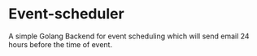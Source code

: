 # Event-scheduler
A simple Golang Backend for event scheduling which will send email 24 hours before the time of event.
